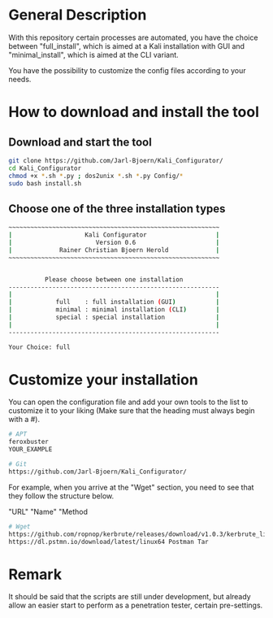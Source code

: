 # General Description

With this repository certain processes are automated, you have the choice between "full_install", which is aimed at a Kali installation with GUI and "minimal_install", which is aimed at the CLI variant.

You have the possibility to customize the config files according to your needs.<br />

# How to download and install the tool
## Download and start the tool
```bash
git clone https://github.com/Jarl-Bjoern/Kali_Configurator/
cd Kali_Configurator
chmod +x *.sh *.py ; dos2unix *.sh *.py Config/*
sudo bash install.sh
```

## Choose one of the three installation types
```bash
~~~~~~~~~~~~~~~~~~~~~~~~~~~~~~~~~~~~~~~~~~~~~~~~~~~~~~~~~~
|                    Kali Configurator                   |
|                       Version 0.6                      |
|             Rainer Christian Bjoern Herold             |
~~~~~~~~~~~~~~~~~~~~~~~~~~~~~~~~~~~~~~~~~~~~~~~~~~~~~~~~~~


          Please choose between one installation
----------------------------------------------------------
|                                                        |
|            full    : full installation (GUI)           |
|            minimal : minimal installation (CLI)        |
|            special : special installation              |
|                                                        |
----------------------------------------------------------

Your Choice: full
```
# Customize your installation
You can open the configuration file and add your own tools to the list to customize it to your liking (Make sure that the heading must always begin with a #).
```bash
# APT
feroxbuster
YOUR_EXAMPLE

# Git
https://github.com/Jarl-Bjoern/Kali_Configurator/
```

For example, when you arrive at the "Wget" section, you need to see that they follow the structure below.

"URL" "Name" "Method

```bash
# Wget
https://github.com/ropnop/kerbrute/releases/download/v1.0.3/kerbrute_linux_amd64 kerbrute Executeable
https://dl.pstmn.io/download/latest/linux64 Postman Tar
```

# Remark
It should be said that the scripts are still under development, but already allow an easier start to perform as a penetration tester, certain pre-settings.
